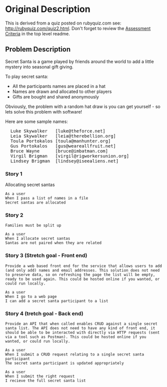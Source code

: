 # Original Description

This is derived from a quiz posted on rubyquiz.com see: http://rubyquiz.com/quiz2.html. Don't forget to review the [Assessment Criteria](README.md#assessment-criteria) in the top level readme.

## Problem Description

Secret Santa is a game played by friends around the world to add a little mystery into seasonal gift giving.

To play secret santa:
 * All the participants names are placed in a hat
 * Names are drawn and allocated to other players
 * Gifts are bought and shared anonymously

Obviously, the problem with a random hat draw is you can get yourself - so lets solve this problem with software!

Here are some sample names:

<pre>
  Luke Skywalker   [luke@theforce.net]
  Leia Skywalker   [leia@therebellion.org]
  Toula Portokalos [toula@manhunter.org]
  Gus Portokalos   [gus@weareallfruit.net]
  Bruce Wayne      [bruce@imbatman.com]
  Virgil Brigman   [virgil@rigworkersunion.org]
  Lindsey Brigman  [lindsey@iseealiens.net]
</pre>

### Story 1

Allocating secret santas

    As a user
    When I pass a list of names in a file
    Secret santas are allocated

### Story 2

    Families must be split up

    As a user
    When I allocate secret santas
    Santas are not paired when they are related

### Story 3 (Stretch goal - Front end)

    Provide a web based front end for the service that allows users to add (and only add) names and email addresses. This solution does not need to preserve data, so on refreshing the page the list will be empty, ready to be used again. This could be hosted online if you wanted, or could run locally. 

    As a user
    When I go to a web page
    I can add a secret santa participant to a list

### Story 4 (tretch goal - Back end)

    Provide an API that when called enables CRUD against a single secret santa list. The API does not need to have any kind of front end, it should be able to be interacted with directly via HTTP requests (sent via a tool such as Postman). This could be hosted online if you wanted, or could run locally. 

    As a user
    When I submit a CRUD request relating to a single secret santa participant
    The secret santa participant is updated appropriately

    As a user
    When I submit the right request
    I recieve the full secret santa list
